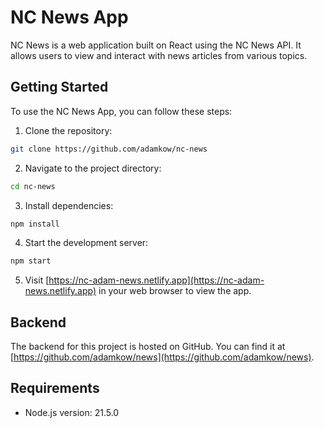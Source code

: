 # NC News App

NC News is a web application built on React using the NC News API. It allows users to view and interact with news articles from various topics.

## Getting Started

To use the NC News App, you can follow these steps:

1. Clone the repository:

```sh
git clone https://github.com/adamkow/nc-news
```

2. Navigate to the project directory:

```sh
cd nc-news
```

3. Install dependencies:

```sh
npm install
```

4. Start the development server:

```sh
npm start
```

5. Visit [https://nc-adam-news.netlify.app](https://nc-adam-news.netlify.app) in your web browser to view the app.

## Backend

The backend for this project is hosted on GitHub. You can find it at [https://github.com/adamkow/news](https://github.com/adamkow/news).

## Requirements

- Node.js version: 21.5.0
